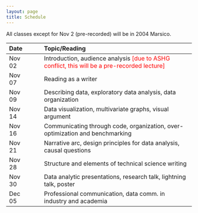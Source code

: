 ```yaml
---
layout: page
title: Schedule
---
```


All classes except for Nov 2 (pre-recorded) will be in 2004 Marsico.

| Date   | &nbsp;&nbsp;&nbsp;&nbsp; | Topic/Reading  |
| :----- | -- | :----- |
| Nov 02 |    | Introduction, audience analysis <font color="red">[due to ASHG conflict, this will be a pre-recorded lecture]</font> |
| Nov 07 |    | Reading as a writer |
| Nov 09 |    | Describing data, exploratory data analysis, data organization |
| Nov 14 |    | Data visualization, multivariate graphs, visual argument |
| Nov 16 |    | Communicating through code, organization, over-optimization and benchmarking |
| Nov 21 |    | Narrative arc, design principles for data analysis, causal questions |
| Nov 28 |    | Structure and elements of technical science writing |
| Nov 30 |    | Data analytic presentations, research talk, lightning talk, poster |
| Dec 05 |    | Professional communication, data comm. in industry and academia |
